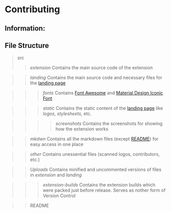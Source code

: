 **Contributing**
================

## Information:

## File Structure

> src
>> _extension_
>> Contains the main source code of the extension

>> _landing_
>> Contains the main source code and necessary files for the [landing page](http://wector.ml "Visit me!")

>>> _fonts_
>>> Contains [Font Awesome](http://fortawesome.github.io/Font-Awesome/) and [Material Design Iconic Font](http://zavoloklom.github.io/material-design-iconic-font/)

>>> _static_
>>> Contains the static content of the [landing page](wector.ml "Visit me!") like _logos_, _stylesheets_, etc.

>>>> _screenshots_
>>>> Contains the screenshots for showing how the extension works

>> _mkdwn_
>> Contains all the markdown files \(except [README](src/README.md)\) for easy access in one place

>> _other_
>> Contains unessential files \(scanned logos, contributors, etc.\)

>> _Uploads_
>> Contains minified and uncommented versions of files in _extension_ and _landing_

>>> _extension-builds_
>>> Contains the extension builds which were packed just before release. Serves as nother form of Version Control

>> README